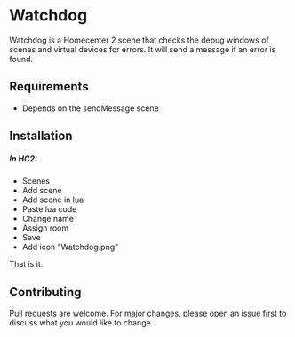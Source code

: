 # Watchdog

Watchdog is a Homecenter 2 scene that checks the debug windows of scenes and virtual devices for errors. It will send a message if an error is found.

## Requirements
- Depends on the sendMessage scene

## Installation
##### In HC2:
- Scenes
- Add scene
- Add scene in lua
- Paste lua code
- Change name
- Assign room
- Save
- Add icon "Watchdog.png"

That is it.

## Contributing
Pull requests are welcome. For major changes, please open an issue first to discuss what you would like to change.

